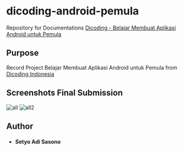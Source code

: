 # dicoding-android-pemula
Repository for Documentations [Dicoding - Belajar Membuat Aplikasi Android untuk Pemula](https://www.dicoding.com/academies/51)

## Purpose
Record Project Belajar Membuat Aplikasi Android untuk Pemula from [Dicoding Indonesia](https://www.dicoding.com/)

## Screenshots Final Submission
![all](https://user-images.githubusercontent.com/58899551/224618942-b2f7c450-a561-4636-af85-883cbd9ab8c3.png)
![all2](https://user-images.githubusercontent.com/58899551/224618945-2b78dce6-7fa4-4346-a22b-e2c360b4ffe5.png)


## Author
* #### Setyo Adi Sasono

